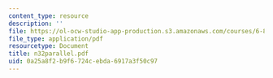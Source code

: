```yaml
---
content_type: resource
description: ''
file: https://ol-ocw-studio-app-production.s3.amazonaws.com/courses/6-854j-advanced-algorithms-fall-2005/0a25a8f2b9f6724cebda6917a3f50c97_n32parallel.pdf
file_type: application/pdf
resourcetype: Document
title: n32parallel.pdf
uid: 0a25a8f2-b9f6-724c-ebda-6917a3f50c97
---
```

